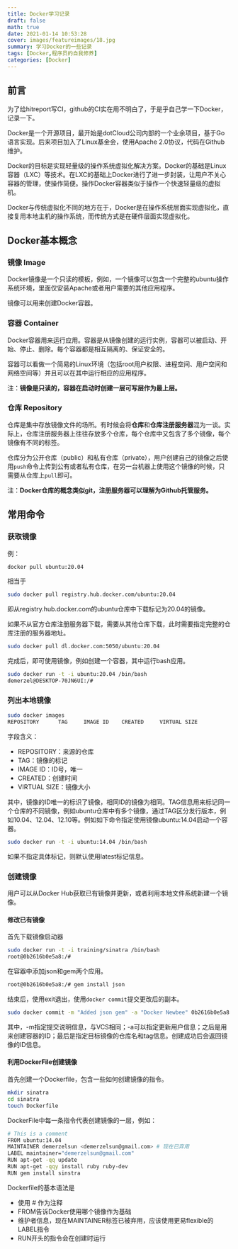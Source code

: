 ```yaml
---
title: Docker学习记录
draft: false
math: true
date: 2021-01-14 10:53:28
cover: images/featureimages/18.jpg
summary: 学习Docker的一些记录
tags: [Docker,程序员的自我修养]
categories: [Docker]
---
```


## 前言

为了给hitreport写CI，github的CI实在用不明白了，于是乎自己学一下Docker，记录一下。

Docker是一个开源项目，最开始是dotCloud公司内部的一个业余项目，基于Go语言实现。后来项目加入了Linux基金会，使用Apache 2.0协议，代码在Github维护。

Docker的目标是实现轻量级的操作系统虚拟化解决方案。Docker的基础是Linux容器（LXC）等技术。在LXC的基础上Docker进行了进一步封装，让用户不关心容器的管理，使操作简便。操作Docker容器类似于操作一个快速轻量级的虚拟机。

Docker与传统虚拟化不同的地方在于，Docker是在操作系统层面实现虚拟化，直接复用本地主机的操作系统，而传统方式是在硬件层面实现虚拟化。

## Docker基本概念

### 镜像 Image

Docker镜像是一个只读的模板，例如，一个镜像可以包含一个完整的ubuntu操作系统环境，里面仅安装Apache或者用户需要的其他应用程序。

镜像可以用来创建Docker容器。

### 容器 Container

Docker容器用来运行应用。容器是从镜像创建的运行实例，容器可以被启动、开始、停止、删除。每个容器都是相互隔离的、保证安全的。

容器可以看做一个简易的Linux环境（包括root用户权限、进程空间、用户空间和网络空间等）并且可以在其中运行相应的应用程序。

注：**镜像是只读的，容器在启动时创建一层可写层作为最上层。**


### 仓库 Repository

仓库是集中存放镜像文件的场所。有时候会将**仓库**和**仓库注册服务器**混为一谈。实际上，仓库注册服务器上往往存放多个仓库，每个仓库中又包含了多个镜像，每个镜像有不同的标签。

仓库分为公开仓库（public）和私有仓库（private），用户创建自己的镜像之后使用`push`命令上传到公有或者私有仓库，在另一台机器上使用这个镜像的时候，只需要从仓库上`pull`即可。

注：**Docker仓库的概念类似git，注册服务器可以理解为Github托管服务。**


## 常用命令

### 获取镜像

例：

```bash
docker pull ubuntu:20.04
```

相当于

```bash
sudo docker pull registry.hub.docker.com/ubuntu:20.04
```

即从registry.hub.docker.com的ubuntu仓库中下载标记为20.04的镜像。

如果不从官方仓库注册服务器下载，需要从其他仓库下载，此时需要指定完整的仓库注册的服务器地址。

```bash
sudo docker pull dl.docker.com:5050/ubuntu:20.04
```

完成后，即可使用镜像，例如创建一个容器，其中运行bash应用。

```bash
sudo docker run -t -i ubuntu:20.04 /bin/bash
demerzel@DESKTOP-70JN6UI:/#
```

### 列出本地镜像

```bash
sudo docker images
REPOSITORY      TAG     IMAGE ID    CREATED     VIRTUAL SIZE      
```

字段含义：

- REPOSITORY：来源的仓库
- TAG：镜像的标记
- IMAGE ID：ID号，唯一
- CREATED：创建时间
- VIRTUAL SIZE：镜像大小

其中，镜像的ID唯一的标识了镜像，相同ID的镜像为相同。TAG信息用来标记同一个仓库的不同镜像，例如ubuntu仓库中有多个镜像，通过TAG区分发行版本，例如10.04、12.04、12.10等。例如如下命令指定使用镜像ubuntu:14.04启动一个容器。

```bash
sudo docker run -t -i ubuntu:14.04 /bin/bash
```

如果不指定具体标记，则默认使用latest标记信息。

### 创建镜像

用户可以从Docker Hub获取已有镜像并更新，或者利用本地文件系统新建一个镜像。

#### 修改已有镜像

首先下载镜像启动器

```bash
sudo docker run -t -i training/sinatra /bin/bash
root@0b2616b0e5a8:/#
```

在容器中添加json和gem两个应用。

```bash
root@0b2616b0e5a8:/# gem install json
```

结束后，使用exit退出，使用`docker commit`提交更改后的副本。

```bash
sudo docker commit -m "Added json gem" -a "Docker Newbee" 0b2616b0e5a8 ourusr/sinatra:4f166bd27a9ff0f6dc2a830403925b5360bfe0b93d476f7fc3231110e7f71b1c
```

其中，-m指定提交说明信息，与VCS相同；-a可以指定更新用户信息；之后是用来创建容器的ID；最后是指定目标镜像的仓库名和tag信息。创建成功后会返回镜像的ID信息。

#### 利用DockerFile创建镜像

首先创建一个Dockerfile，包含一些如何创建镜像的指令。

```bash
mkdir sinatra
cd sinatra
touch Dockerfile
```

DockerFile中每一条指令代表创建镜像的一层，例如：

```bash
# This is a comment
FROM ubuntu:14.04
MAINTAINER demerzelsun <demerzelsun@gmail.com> # 现在已弃用
LABEL maintainer="demerzelsun@gmail.com"
RUN apt-get -qq update
RUN apt-get -qqy install ruby ruby-dev
RUN gem install sinstra
```

Dockerfile的基本语法是

- 使用 # 作为注释
- FROM告诉Docker使用哪个镜像作为基础
- 维护者信息，现在MAINTAINER标签已被弃用，应该使用更易flexible的LABEL指令
- RUN开头的指令会在创建时运行


